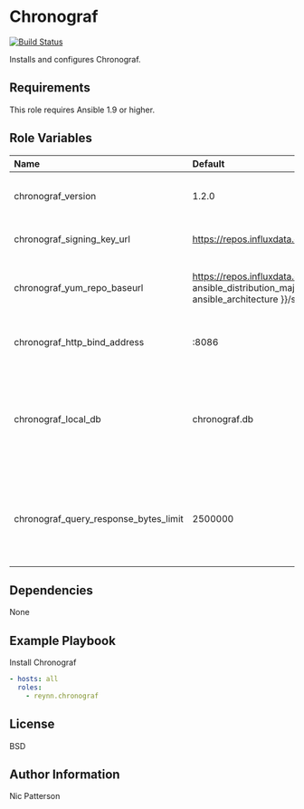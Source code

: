Chronograf
========

[![Build Status](https://travis-ci.org/reynn/ansible-chronograf.svg?branch=master)](https://travis-ci.org/reynn/ansible-chronograf)

Installs and configures Chronograf.

Requirements
------------

This role requires Ansible 1.9 or higher.

Role Variables
--------------

| Name                                  | Default                | Description                                                                                  |
|:--------------------------------------|:-----------------------|:---------------------------------------------------------------------------------------------|
| chronograf_version                    | 1.2.0                                         | The version of Chronograf to install
| chronograf_signing_key_url            | https://repos.influxdata.com/chronograf.key            | Url to the InfluxData GPG key
| chronograf_yum_repo_baseurl           | https://repos.influxdata.com/centos/{{ ansible_distribution_major_version }}/{{ ansible_architecture }}/stable           | Base URL for Yum to download from InfluxData
| chronograf_http_bind_address          | :8086            | The IP and Port to bind the service to |
| chronograf_local_db                   | chronograf.db    | Path to local database file to use or create for storing Chronograf application data. |
| chronograf_query_response_bytes_limit | 2500000          | Maximum response size in bytes, for queries that pass through Chronograf. |

Dependencies
------------

None

Example Playbook
----------------

Install Chronograf
```yaml
- hosts: all
  roles:
    - reynn.chronograf
```

License
-------

BSD

Author Information
------------------

Nic Patterson
